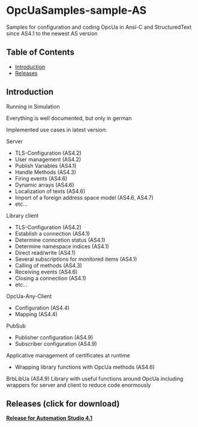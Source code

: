 # OpcUaSamples-sample-AS
Samples for configuration and coding OpcUa in Ansi-C and StructuredText since AS4.1 to the newest AS version

## Table of Contents
* [Introduction](#Introduction)
* [Releases](#Releases)

<a name="Introduction"></a>
## Introduction
Running in Simulation

Everything is well documented, but only in german

Implemented use cases in latest version:

  Server
   * TLS-Configuration (AS4.2)
   * User management (AS4.2)
   * Publish Variables (AS4.1)
   * Handle Methods (AS4.3)
   * Firing events (AS4.6)
   * Dynamic arrays (AS4.6)
   * Localization of texts (AS4.6)
   * Import of a foreign address space model (AS4.6, AS4.7)
   * etc...
  
  Library client
   * TLS-Configuration (AS4.2)
   * Establish a connection (AS4.1)
   * Determine conncetion status (AS4.1)
   * Determine namespace indices (AS4.1)
   * Direct read/write (AS4.1)
   * Several subscriptions for monitored items (AS4.1)
   * Calling of methods (AS4.3)
   * Receiving events (AS4.6)
   * Closing a connection (AS4.1)
   * etc...
  
  OpcUa-Any-Client
   * Configuration (AS4.4)
   * Mapping (AS4.4)
  
  PubSub
   * Publisher configuration (AS4.9)
   * Subscriber configuration (AS4.9)
  
  Applicative management of certificates at runtime
   * Wrapping library functions with OpcUa methods (AS4.6)
  
  BrbLibUa (AS4.9)
    Library with useful functions around OpcUa including wrappers for server and client to reduce code enormously
 
<a name="Releases"></a>
## Releases (click for download)

[**Release for Automation Studio 4.1**](https://github.com/br-automation-com/OpcUaSamples-lib-src/raw/main/2018-11-19_OpcUaSample41.zip)

